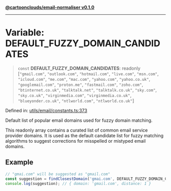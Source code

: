 [**@cartoonclouds/email-normaliser v0.1.0**](../README.md)

***

# Variable: DEFAULT\_FUZZY\_DOMAIN\_CANDIDATES

> `const` **DEFAULT\_FUZZY\_DOMAIN\_CANDIDATES**: readonly \[`"gmail.com"`, `"outlook.com"`, `"hotmail.com"`, `"live.com"`, `"msn.com"`, `"icloud.com"`, `"me.com"`, `"mac.com"`, `"yahoo.com"`, `"yahoo.co.uk"`, `"googlemail.com"`, `"proton.me"`, `"fastmail.com"`, `"zoho.com"`, `"btinternet.co.uk"`, `"talktalk.net"`, `"talktalk.co.uk"`, `"sky.com"`, `"sky.co.uk"`, `"virginmedia.com"`, `"virginmedia.co.uk"`, `"blueyonder.co.uk"`, `"ntlworld.com"`, `"ntlworld.co.uk"`\]

Defined in: [utils/email/constants.ts:373](https://gitlab.com/good-life/glp-frontend/-/blob/main/packages/plugins/email-normaliser/src/utils/email/constants.ts#L373)

Default list of popular email domains used for fuzzy domain matching.

This readonly array contains a curated list of common email service provider
domains. It is used as the default candidate list for fuzzy matching algorithms
to suggest corrections for misspelled or mistyped email domains.

## Example

```typescript
// "gmai.com" will be suggested as "gmail.com"
const suggestion = findClosestDomain('gmai.com', DEFAULT_FUZZY_DOMAIN_CANDIDATES);
console.log(suggestion); // { domain: 'gmail.com', distance: 1 }
```
